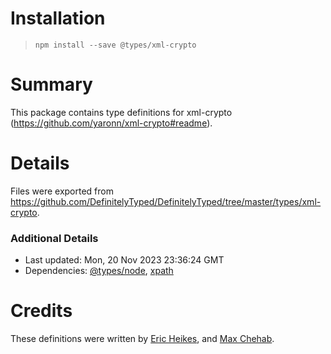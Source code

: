 # Installation
> `npm install --save @types/xml-crypto`

# Summary
This package contains type definitions for xml-crypto (https://github.com/yaronn/xml-crypto#readme).

# Details
Files were exported from https://github.com/DefinitelyTyped/DefinitelyTyped/tree/master/types/xml-crypto.

### Additional Details
 * Last updated: Mon, 20 Nov 2023 23:36:24 GMT
 * Dependencies: [@types/node](https://npmjs.com/package/@types/node), [xpath](https://npmjs.com/package/xpath)

# Credits
These definitions were written by [Eric Heikes](https://github.com/eheikes), and [Max Chehab](https://github.com/maxchehab).
